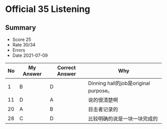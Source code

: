 # Official 35 Listening
## Summary
- Score 25
- Rate 30/34
- Errors
- Date 2021-07-09

| No | My Answer | Correct Answer | Why |
|----|-----------|----------------|-----|
| 1|B |D |Dinning hall的job是original purpose。 |
|11 | D|A | 说的很清楚啊 |
| 20| A| B|目击者记录的 |
| 28| C|D |比较明确的说是一块一块完成的 |
